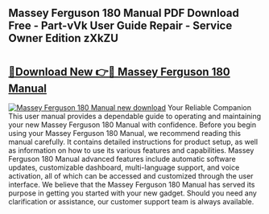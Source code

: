 ## Massey Ferguson 180 Manual PDF Download Free - Part-vVk User Guide Repair - Service Owner Edition zXkZU

# <h2><a href="http://bc94513.oget.top/?id=Massey+Ferguson+180+Manual">🔗Download New 👉🔴 Massey Ferguson 180 Manual</a></h2>

[![Massey Ferguson 180 Manual new download](https://i.imgur.com/5g1atiW.png)](http://bc94513.oget.top/?id=Massey+Ferguson+180+Manual)
Your Reliable Companion This user manual provides a dependable guide to operating and maintaining your new Massey Ferguson 180 Manual with confidence. Before you begin using your Massey Ferguson 180 Manual, we recommend reading this manual carefully. It contains detailed instructions for product setup, as well as information on how to use its various features and capabilities. Massey Ferguson 180 Manual advanced features include automatic software updates, customizable dashboard, multi-language support, and voice activation, all of which can be accessed and customized through the user interface. We believe that the Massey Ferguson 180 Manual has served its purpose in getting you started with your new gadget. Should you need any clarification or assistance, our customer support team is always available.
